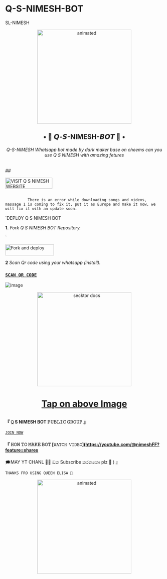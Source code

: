 # Q-S-NIMESH-BOT
SL-NIMESH
<p align="center">
  <img src="https://encrypted-tbn0.gstatic.com/images?q=tbn:ANd9GcRHfvvCXrSEoRot6PxbRf4O3G3FqE3Z4Uw0XA&usqp=CAU " alt="animated" width="300" height="300" />
</p>
 <h2 align="center">• 💃 𝙌-𝙎-NIMESH-𝘽𝙊𝙏 💃 •<br></h2>
 
 
 <h6 align= "center"> 
Q-S-NIMESH Whatsapp bot made by dark maker base on cheems can you use Q S NIMESH with amazing fetures
</h6>
## 
<p align="left">
<a href="http://www.queenelisa.42web.io"><img align="center" src="https://telegra.ph/file/8b7c4a9bbaae67b1b2e0e.png" alt="VISIT Q S NIMESH WEBSITE" height="35" width="150" /></a>
</p align="left">


## 

              There is an error while downloading songs and videos, massage 1 is coming to fix it, put it as Europe and make it now, we will fix it with an update soon.
              
              
`DEPLOY Q S NIMESH BOT

**1.** _Fork Q S NIMESH BOT Repository._

`<p align="left">
<a href="https://github.com/DarkMakerofc/Queen-Elisa-MD-V2/fork"><img align="center" src="https://telegra.ph/file/3514997e86c4bb12d8f67.png" alt="Fork and deploy" height="35" width="155" /></a>

  **2** _Scan Qr code using your whatsapp (install)._
  
  
  
  ### [`SCAN QR CODE`](https://replit.com/@nimeshwhatsappb/Q-S-NIMESH-BOT)
  ![image](https://github.com/nimeshwhatsappbot/Q-S-NIMESH-BOT/)

 <p align="center">  
  <a href="https://youtube.com/@nimeshFF?feature=shares">
    <img alt="secktor docs" height="300" src="https://t3.ftcdn.net/jpg/03/00/38/90/360_F_300389025_b5hgHpjDprTySl8loTqJRMipySb1rO0I.jpg">
    <h1 align="center">Tap on above Image</h1>
  </a> 
  
  
##
## 

#### 『 𝚀 S NIMESH BOT 𝙿𝚄𝙱𝙻𝙸𝙲 𝙶𝚁𝙾𝚄𝙿 』
[`𝙹𝙾𝙸𝙽 𝙽𝙾𝚆`](https://chat.whatsapp.com/Bopki6IOujj6amH7AooggW)

#### 『 𝙷𝙾𝚆 𝚃𝙾 𝙼𝙰𝙺𝙴 𝙱𝙾𝚃 [`𝚆𝙰𝚃𝙲𝙷 𝚅𝙸𝙳𝙴𝙾`](https://youtube.com/@nimeshFF?feature=shares

🗯️MAY YT CHANL 💫✨
ඔක Subscribe කරනකො plz 🥺
) 』

`THANKS FRO USING QUEEN ELISA 💞`
<p align="center">
  <img src="https://encrypted-tbn0.gstatic.com/images?q=tbn:ANd9GcQjSsHZJbC1JB_ABlu4HYQoVUaxvgLjmPsWbUOMetA329CrOgb_HyBfnE7Tqfv8mBs3HTk&usqp=CAU " alt="animated" width="300" height="300" />
</p>
